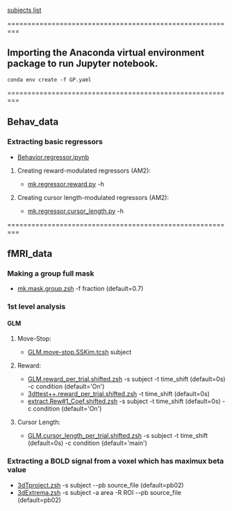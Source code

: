 [subjects list]()

=========================================================

## Importing the Anaconda virtual environment package to run Jupyter notebook.
```
conda env create -f GP.yaml
```

=========================================================

## Behav_data

### Extracting basic regressors
- [Behavior.regressor.ipynb](https://github.com/psb629/labs/blob/master/GL/scripts/Behavior.regressor.ipynb)

1. Creating reward-modulated regressors (AM2):

	- [mk.regressor.reward.py](https://github.com/psb629/labs/blob/master/GL/scripts/mk.regressor.reward.py) -h

2. Creating cursor length-modulated regressors (AM2):

	- [mk.regressor.cursor_length.py](https://github.com/psb629/labs/blob/master/GL/scripts/mk.regressor.cursor_length.py) -h

=========================================================

## fMRI_data

### Making a group full mask
- [mk.mask.group.zsh](https://github.com/psb629/labs/blob/master/GL/scripts/mk.mask.group.zsh) -f fraction (default=0.7)

### 1st level analysis
#### GLM
1. Move-Stop:

	- [GLM.move-stop.SSKim.tcsh](https://github.com/psb629/labs/blob/master/GL/scripts/GLM.move-stop.SSKim.tcsh) subject

2. Reward:

	- [GLM.reward_per_trial.shifted.zsh](https://github.com/psb629/labs/blob/master/GL/scripts/GLM.reward_per_trial.shifted.zsh) -s subject -t time_shift (default=0s) -c condition (default='On')
	- [3dttest++.reward_per_trial.shifted.zsh](https://github.com/psb629/labs/blob/master/GL/scripts/3dttest++.reward_per_trial.shifted.zsh) -t time_shift (default=0s)
	- [extract.Rew#1_Coef.shifted.zsh](https://github.com/psb629/labs/blob/master/GL/scripts/extract.Rew#1_Coef.shifted.zsh)  -s subject -t time_shift (default=0s) -c condition (default='On')

2. Cursor Length:

	- [GLM.cursor_length_per_trial.shifted.zsh](https://github.com/psb629/labs/blob/master/GL/scripts/GLM.cursor_length_per_trial.shifted.zsh) -s subject -t time_shift (default=0s) -c condition (default='main')

### Extracting a BOLD signal from a voxel which has maximux beta value
- [3dTproject.zsh](https://github.com/psb629/labs/blob/master/GL/scripts/3dTproject.zsh) -s subject --pb source_file (default=pb02)
- [3dExtrema.zsh](https://github.com/psb629/labs/blob/master/GL/scripts/3dExtrema.zsh) -s subject -a area -R ROI --pb source_file (default=pb02)

